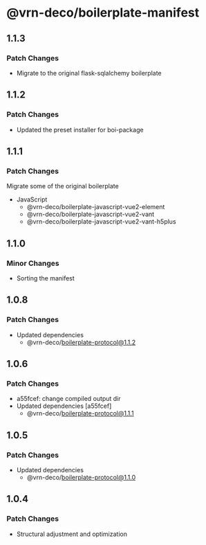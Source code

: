 # @vrn-deco/boilerplate-manifest

## 1.1.3

### Patch Changes

- Migrate to the original flask-sqlalchemy boilerplate

## 1.1.2

### Patch Changes

- Updated the preset installer for boi-package

## 1.1.1

### Patch Changes

Migrate some of the original boilerplate

- JavaScript
  - @vrn-deco/boilerplate-javascript-vue2-element
  - @vrn-deco/boilerplate-javascript-vue2-vant
  - @vrn-deco/boilerplate-javascript-vue2-vant-h5plus

## 1.1.0

### Minor Changes

- Sorting the manifest

## 1.0.8

### Patch Changes

- Updated dependencies
  - @vrn-deco/boilerplate-protocol@1.1.2

## 1.0.6

### Patch Changes

- a55fcef: change compiled output dir
- Updated dependencies [a55fcef]
  - @vrn-deco/boilerplate-protocol@1.1.1

## 1.0.5

### Patch Changes

- Updated dependencies
  - @vrn-deco/boilerplate-protocol@1.1.0

## 1.0.4

### Patch Changes

- Structural adjustment and optimization
